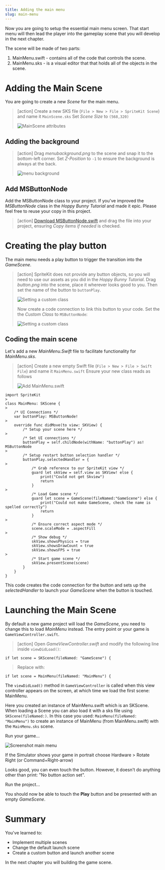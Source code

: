 ```yaml
---
title: Adding the main menu
slug: main-menu
---
```


Now you are going to setup the essential main menu screen. That start menu will then lead 
the player into the gameplay scene that you will develop in the next chapter.

The scene will be made of two parts:

1. MainMenu.swift - contains all of the code that controls the scene.
2. MainMenu.sks - is a visual editor that that holds all of the objects in the scene.

# Adding the Main Scene

You are going to create a new *Scene* for the main menu.

> [action]
> Create a new SKS file (`File > New > File > SpriteKit Scene`) and name it `MainScene.sks`
> Set *Scene Size* to `(568,320)`
>
> ![MainScene attributes](../Tutorial-Images/p5-01-menu-scene.png)
>

## Adding the background

> [action]
> Drag *menubackground.png* to the scene and snap it to the bottom-left corner.
> Set *Z-Position* to `-1` to ensure the background is always at the back.
>
> ![menu background](../Tutorial-Images/p5-02-menu-scene.png)

## Add MSButtonNode

Add the MSButtonNode class to your project. If you've improved the *MSButtonNode* class 
in the *Hoppy Bunny Tutorial* and made it epic. Please feel free to reuse your copy in 
this project.

> [action]
> [Download MSButtonNode.swift](../MSButtonNode.swift) and drag the file into your project, 
> ensuring *Copy items if needed* is checked.
>

# Creating the play button

The main menu needs a play button to trigger the transition into the *GameScene*.

> [action]
> SpriteKit does not provide any button objects, so you will need to use our assets as you 
> did in the *Hoppy Bunny Tutorial*.
> Drag *button.png* into the scene, place it wherever looks good to you.
> Then set the name of the button to `buttonPlay`. 
>
> ![Setting a custom class](../Tutorial-Images/p5-03-button-name.png)
>
> Now create a code connection to link this button to your code. Set the 
> the *Custom Class* to `MSButtonNode`:
>
> ![Setting a custom class](../Tutorial-Images/p5-03-msbuttonnode.png)
>

## Coding the main scene

Let's add a new *MainMenu.Swift* file to facilitate functionality for 
*MainMenu.sks*.

> [action]
> Create a new empty Swift file (`File > New > File > Swift File`) and name it 
> `MainMenu.swift`
> Ensure your new class reads as follows
>
> ![Add MainMenu.swift](../Tutorial-Images/p5-05-mainmenu-swift.png)
>
```
import SpriteKit
>
class MainMenu: SKScene {
>    
    /* UI Connections */
    var buttonPlay: MSButtonNode!
>    
    override func didMove(to view: SKView) {
        /* Setup your scene here */
>        
        /* Set UI connections */
        buttonPlay = self.childNode(withName: "buttonPlay") as! MSButtonNode
>    
        /* Setup restart button selection handler */
        buttonPlay.selectedHandler = {
>       
            /* Grab reference to our SpriteKit view */
            guard let skView = self.view as SKView! else {
                print("Could not get Skview")
                return
            }
>            
            /* Load Game scene */
            guard let scene = GameScene(fileNamed:"GameScene") else {
                print("Could not make GameScene, check the name is spelled correctly")
                return
            }
>            
            /* Ensure correct aspect mode */
            scene.scaleMode = .aspectFill
>           
            /* Show debug */
            skView.showsPhysics = true
            skView.showsDrawCount = true
            skView.showsFPS = true
>
            /* Start game scene */
            skView.presentScene(scene)
        }
    }
}
```
>

This code creates the code connection for the button and sets up the *selectedHandler* 
to launch your *GameScene* when the button is touched.

# Launching the Main Scene

By default a new game project will load the *GameScene*, you need to change this to 
load *MainMenu* instead. The entry point or your game is `GameViewController.swift`. 

> [action]
> Open *GameViewController.swift* and modify the following line inside `viewDidLoad()`:
>
```
if let scene = SKScene(fileNamed: "GameScene") {
```
> Replace with:
```
if let scene = MainMenu(fileNamed: "MainMenu") {
```

The `viewDidLoad()` method in `GameViewController` is called when this view controller 
appears on the screen, at which time we load the first scene: MainMenu. 

Here you created an instance of MainMenu.swift which is an SKScene. When loading a Scene 
you can also load it with a sks file using `SKScene(fileNamed:)`. In this case you used: 
`MainMenu(fileNamed: "MainMenu")` to create an instance of MainMenu (from MainMenu.swift)
with the `MainMenu.sks` scene. 

Run your game...

![Screenshot main menu](../Tutorial-Images/p5-04-button-test.png)

If the Simulator shows your game in portrait choose Hardware > Rotate Right 
(or Command+Right-arrow)

Looks good, you can even touch the button. However, it doesn't do anything other than 
print: "No button action set".

Run the project...

You should now be able to touch the **Play** button and be presented with an empty 
*GameScene*.

# Summary

You've learned to:

- Implement multiple scenes
- Change the default launch scene
- Create a custom button and launch another scene

In the next chapter you will building the game scene.
